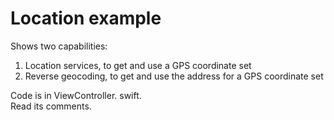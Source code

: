 #  Location example

Shows two capabilities:
1. Location services, to get and use a GPS coordinate set 
2. Reverse geocoding, to get and use the address for a GPS coordinate set

Code is in ViewController. swift.  
Read its comments.  
